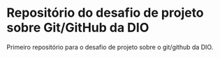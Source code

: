 # Repositório do desafio de projeto sobre Git/GitHub da DIO
Primeiro repositório para o desafio de projeto sobre o git/github da DIO.

